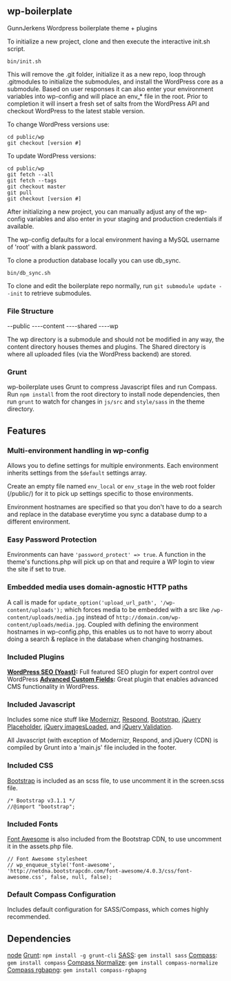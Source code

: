## wp-boilerplate

GunnJerkens Wordpress boilerplate theme + plugins

To initialize a new project, clone and then execute the interactive init.sh script.

```
bin/init.sh
```

This will remove the .git folder, initialize it as a new repo, loop through .gitmodules to initialize the submodules, and install the WordPress core as a submodule. Based on user responses it can also enter your environment variables into wp-config and will place an env_* file in the root. Prior to completion it will insert a fresh set of salts from the WordPress API and checkout WordPress to the latest stable version.

To change WordPress versions use:

```
cd public/wp
git checkout [version #]
```

To update WordPress versions:

```
cd public/wp
git fetch --all
git fetch --tags
git checkout master
git pull
git checkout [version #]
```

After initializing a new project, you can manually adjust any of the wp-config variables and also enter in your staging and production credentials if available.

The wp-config defaults for a local environment having a MySQL username of 'root' with a blank password.

To clone a production database locally you can use db_sync.

```
bin/db_sync.sh
```

To clone and edit the boilerplate repo normally, run `git submodule update --init` to retrieve submodules.

### File Structure
--public
----content
----shared
----wp

The wp directory is a submodule and should not be modified in any way, the content directory houses themes and plugins. The Shared directory is where all uploaded files (via the WordPress backend) are stored.

### Grunt

wp-boilerplate uses Grunt to compress Javascript files and run Compass. Run `npm install` from the root directory to install node dependencies, then run `grunt` to watch for changes in `js/src` and `style/sass` in the theme directory.

## Features
### Multi-environment handling in wp-config
Allows you to define settings for multiple environments. Each environment inherits settings from the `$default` settings array.

Create an empty file named `env_local` or `env_stage` in the web root folder (/public/) for it to pick up settings specific to those environments.

Environment hostnames are specified so that you don't have to do a search and replace in the database everytime you sync a database dump to a different environment.

### Easy Password Protection
Environments can have `'password_protect' => true`. A function in the theme's functions.php will pick up on that and require a WP login to view the site if set to true.

### Embedded media uses domain-agnostic HTTP paths
A call is made for `update_option('upload_url_path', '/wp-content/uploads');` which forces media to be embedded with a src like `/wp-content/uploads/media.jpg` instead of `http://domain.com/wp-content/uploads/media.jpg`. Coupled with defining the environment hostnames in wp-config.php, this enables us to not have to worry about doing a search & replace in the database when changing hostnames.

### Included Plugins
**[WordPress SEO (Yoast)](http://wordpress.org/extend/plugins/wordpress-seo/):** Full featured SEO plugin for expert control over WordPress
**[Advanced Custom Fields](http://www.advancedcustomfields.com/):** Great plugin that enables advanced CMS functionality in WordPress.

### Included Javascript
Includes some nice stuff like [Modernizr](http://modernizr.com/), [Respond](https://github.com/scottjehl/Respond), [Bootstrap](http://getbootstrap.com), [jQuery Placeholder](https://github.com/mathiasbynens/jquery-placeholder), [jQuery imagesLoaded](https://github.com/desandro/imagesloaded), and [jQuery Validation](http://bassistance.de/jquery-plugins/jquery-plugin-validation/).

All Javascript (with exception of Modernizr, Respond, and jQuery (CDN) is compiled by Grunt into a 'main.js' file included in the footer.

### Included CSS
[Bootstrap](http://getbootstrap.com) is included as an scss file, to use uncomment it in the screen.scss file.

```
/* Bootstrap v3.1.1 */
//@import "bootstrap";
```

### Included Fonts
[Font Awesome](http://fontawesome.io/) is also included from the Bootstrap CDN, to use uncomment it in the assets.php file.

```
// Font Awesome stylesheet
// wp_enqueue_style('font-awesome', 'http://netdna.bootstrapcdn.com/font-awesome/4.0.3/css/font-awesome.css', false, null, false);
```

### Default Compass Configuration
Includes default configuration for SASS/Compass, which comes highly recommended.

## Dependencies
[node](http://nodejs.org)
[Grunt](http://gruntjs.com): `npm install -g grunt-cli`
[SASS](http://sass-lang.com/): `gem install sass`
[Compass](http://compass-style.org/): `gem install compass`
[Compass Normalize](https://github.com/ksmandersen/compass-normalize): `gem install compass-normalize`
[Compass rgbapng](https://github.com/aaronrussell/compass-rgbapng): `gem install compass-rgbapng`
